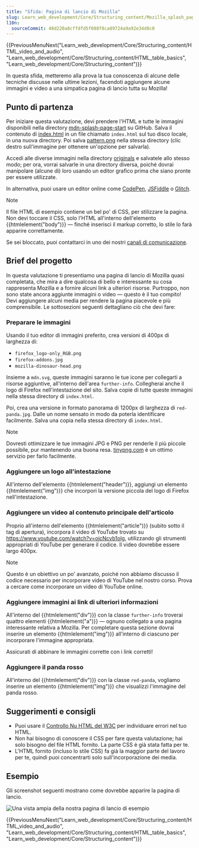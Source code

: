 ```yaml
---
title: "Sfida: Pagina di lancio di Mozilla"
slug: Learn_web_development/Core/Structuring_content/Mozilla_splash_page
l10n:
  sourceCommit: 48d220a8cffdfd5f088f8ca89724a9a92e34d8c0
---
```


{{PreviousMenuNext("Learn_web_development/Core/Structuring_content/HTML_video_and_audio", "Learn_web_development/Core/Structuring_content/HTML_table_basics", "Learn_web_development/Core/Structuring_content")}}

In questa sfida, metteremo alla prova la tua conoscenza di alcune delle tecniche discusse nelle ultime lezioni, facendoti aggiungere alcune immagini e video a una simpatica pagina di lancio tutta su Mozilla!

## Punto di partenza

Per iniziare questa valutazione, devi prendere l'HTML e tutte le immagini disponibili nella directory [mdn-splash-page-start](https://github.com/mdn/learning-area/tree/main/html/multimedia-and-embedding/mdn-splash-page-start) su GitHub. Salva il contenuto di [index.html](https://github.com/mdn/learning-area/blob/main/html/multimedia-and-embedding/mdn-splash-page-start/index.html) in un file chiamato `index.html` sul tuo disco locale, in una nuova directory. Poi salva [pattern.png](https://github.com/mdn/learning-area/blob/main/html/multimedia-and-embedding/mdn-splash-page-start/pattern.png) nella stessa directory (clic destro sull'immagine per ottenere un'opzione per salvarla).

Accedi alle diverse immagini nella directory [originals](https://github.com/mdn/learning-area/tree/main/html/multimedia-and-embedding/mdn-splash-page-start/originals) e salvatele allo stesso modo; per ora, vorrai salvarle in una directory diversa, poiché dovrai manipolare (alcune di) loro usando un editor grafico prima che siano pronte per essere utilizzate.

In alternativa, puoi usare un editor online come [CodePen](https://codepen.io/), [JSFiddle](https://jsfiddle.net/) o [Glitch](https://glitch.com/).

> [!NOTE]
> Il file HTML di esempio contiene un bel po' di CSS, per stilizzare la pagina. Non devi toccare il CSS, solo l'HTML all'interno dell'elemento {{htmlelement("body")}} — finché inserisci il markup corretto, lo stile lo farà apparire correttamente.
>
> Se sei bloccato, puoi contattarci in uno dei nostri [canali di comunicazione](/it/docs/MDN/Community/Communication_channels).

## Brief del progetto

In questa valutazione ti presentiamo una pagina di lancio di Mozilla quasi completata, che mira a dire qualcosa di bello e interessante su cosa rappresenta Mozilla e a fornire alcuni link a ulteriori risorse. Purtroppo, non sono state ancora aggiunte immagini o video — questo è il tuo compito! Devi aggiungere alcuni media per rendere la pagina piacevole e più comprensibile. Le sottosezioni seguenti dettagliano ciò che devi fare:

### Preparare le immagini

Usando il tuo editor di immagini preferito, crea versioni di 400px di larghezza di:

- `firefox_logo-only_RGB.png`
- `firefox-addons.jpg`
- `mozilla-dinosaur-head.png`

Insieme a `mdn.svg`, queste immagini saranno le tue icone per collegarti a risorse aggiuntive, all'interno dell'area `further-info`. Collegherai anche il logo di Firefox nell'intestazione del sito. Salva copie di tutte queste immagini nella stessa directory di `index.html`.

Poi, crea una versione in formato panorama di 1200px di larghezza di `red-panda.jpg`. Dalle un nome sensato in modo da poterla identificare facilmente. Salva una copia nella stessa directory di `index.html`.

> [!NOTE]
> Dovresti ottimizzare le tue immagini JPG e PNG per renderle il più piccole possibile, pur mantenendo una buona resa. [tinypng.com](https://tinypng.com/) è un ottimo servizio per farlo facilmente.

### Aggiungere un logo all'intestazione

All'interno dell'elemento {{htmlelement("header")}}, aggiungi un elemento {{htmlelement("img")}} che incorpori la versione piccola del logo di Firefox nell'intestazione.

### Aggiungere un video al contenuto principale dell'articolo

Proprio all'interno dell'elemento {{htmlelement("article")}} (subito sotto il tag di apertura), incorpora il video di YouTube trovato su <https://www.youtube.com/watch?v=ojcNcvb1olg>, utilizzando gli strumenti appropriati di YouTube per generare il codice. Il video dovrebbe essere largo 400px.

> [!NOTE]
> Questo è un obiettivo un po' avanzato, poiché non abbiamo discusso il codice necessario per incorporare video di YouTube nel nostro corso. Prova a cercare come incorporare un video di YouTube online.

### Aggiungere immagini ai link di ulteriori informazioni

All'interno del {{htmlelement("div")}} con la classe `further-info` troverai quattro elementi {{htmlelement("a")}} — ognuno collegato a una pagina interessante relativa a Mozilla. Per completare questa sezione dovrai inserire un elemento {{htmlelement("img")}} all'interno di ciascuno per incorporare l'immagine appropriata.

Assicurati di abbinare le immagini corrette con i link corretti!

### Aggiungere il panda rosso

All'interno del {{htmlelement("div")}} con la classe `red-panda`, vogliamo inserire un elemento {{htmlelement("img")}} che visualizzi l'immagine del panda rosso.

## Suggerimenti e consigli

- Puoi usare il [Controllo Nu HTML del W3C](https://validator.w3.org/nu/) per individuare errori nel tuo HTML.
- Non hai bisogno di conoscere il CSS per fare questa valutazione; hai solo bisogno del file HTML fornito. La parte CSS è già stata fatta per te.
- L'HTML fornito (incluso lo stile CSS) fa già la maggior parte del lavoro per te, quindi puoi concentrarti solo sull'incorporazione dei media.

## Esempio

Gli screenshot seguenti mostrano come dovrebbe apparire la pagina di lancio.

![Una vista ampia della nostra pagina di lancio di esempio](wide-shot.png)

{{PreviousMenuNext("Learn_web_development/Core/Structuring_content/HTML_video_and_audio", "Learn_web_development/Core/Structuring_content/HTML_table_basics", "Learn_web_development/Core/Structuring_content")}}
